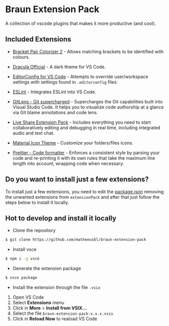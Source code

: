 # Braun Extension Pack

A collection of vscode plugins that makes it more productive (and cool).

## Included Extensions

- [Bracket Pair Colorizer 2](https://marketplace.visualstudio.com/items?itemName=EditorConfig.EditorConfig) - Allows matching brackets to be identified with colours.

- [Dracula Official](https://marketplace.visualstudio.com/items?itemName=dracula-theme.theme-dracula) - A dark theme for VS Code.

- [EditorConfig for VS Code](https://marketplace.visualstudio.com/items?itemName=EditorConfig.EditorConfig) - Attempts to override user/workspace settings with settings found in `.editorconfig` files.

- [ESLint](https://marketplace.visualstudio.com/items?itemName=dbaeumer.vscode-eslint) - Integrates ESLint into VS Code.

- [GitLens - Git supercharged](https://marketplace.visualstudio.com/items?itemName=eamodio.gitlens) - Supercharges the Git capabilities built into Visual Studio Code. It helps you to visualize code authorship at a glance via Git blame annotations and code lens.

- [Live Share Extension Pack](https://marketplace.visualstudio.com/items?itemName=ms-vsliveshare.vsliveshare-pack) - Includes everything you need to start collaboratively editing and debugging in real time, including integrated audio and text chat.

- [Material Icon Theme](https://marketplace.visualstudio.com/items?itemName=kief.material-icon-theme) - Customize your folders/files icons.

- [Prettier - Code formatter](https://marketplace.visualstudio.com/items?itemName=esbenp.prettier-vscode) - Enforces a consistent style by parsing your code and re-printing it with its own rules that take the maximum line length into account, wrapping code when necessary.

## Do you want to install just a few extensions?

To install just a few extensions, you need to edit the [package.json](package.json) removing the unwanted extensions from `extensionPack` and after that just follow the steps below to install it locally.

## Hot to develop and install it locally

- Clone the repository

```bash
$ git clone https://github.com/matheeusbl/braun-extension-pack
```

- Install vsce

```bash
$ npm i -g vsce
```

- Generate the extension package

```bash
$ vsce package
```

- Install the extension through the file `.vsix`

1. Open VS Code
2. Select **Extensions** menu
3. Click in **More** > **Install from VSIX...**
4. Select the file `braun-extension-pack-x.x.x.vsix`
5. Click in **Reload Now** to reaload VS Code
